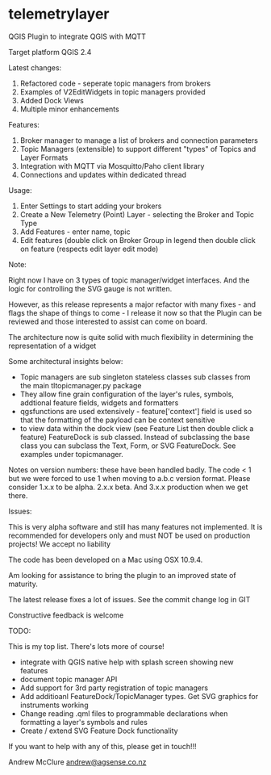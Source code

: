 telemetrylayer
==============

QGIS Plugin to integrate QGIS with MQTT


Target platform QGIS 2.4

Latest changes:

1. Refactored code - seperate topic managers from brokers
2. Examples of V2EditWidgets in topic managers provided
3. Added Dock Views
4. Multiple minor enhancements

Features:

1. Broker manager to manage a list of brokers and connection parameters
2. Topic Managers (extensible) to support different "types" of Topics and Layer Formats
3. Integration with MQTT via Mosquitto/Paho client library
4. Connections and updates within dedicated thread

Usage:
 
1. Enter Settings to start adding your brokers
2. Create a New Telemetry (Point) Layer - selecting the Broker and Topic Type
3. Add Features - enter name, topic
4. Edit features (double click on Broker Group in legend then double click on feature (respects edit layer edit mode)

Note:

Right now I have on 3 types of topic manager/widget interfaces.  And the logic for controlling the SVG gauge is not written.

However, as this release represents a major refactor with many fixes - and flags the shape of things to come - I release it now so that the Plugin can be reviewed and those interested to assist can come on board.

The architecture now is quite solid with much flexibility in determining the representation of a widget

Some architectural insights below:

- Topic managers are sub singleton stateless classes sub classes from the main tltopicmanager.py package
- They allow fine grain configuration of the layer's rules, symbols, addtional feature fields, widgets and formatters
- qgsfunctions are used extensively - feature['context'] field is used so that the formatting of the payload can be context sensitive
- to view data within the dock view (see Feature List then double click a feature) FeatureDock is sub classed.  Instead of subclassing the base class you can subclass the Text, Form, or SVG FeatureDock.  See examples under topicmanager.

Notes on version numbers:  these have been handled badly. The code < 1 but we were forced to use 1 when moving to a.b.c version format.  Please consider 1.x.x to be alpha.  2.x.x beta. And 3.x.x production when we get there.



Issues:

This is very alpha software and still has many features not implemented.
It is recommended for developers only and must NOT be used on production projects!
We accept no liability

The code has been developed on a Mac using OSX 10.9.4.

Am looking for assistance to bring the plugin to an improved state of maturity.

The latest release fixes a lot of issues. See the commit change log in GIT

Constructive feedback is welcome

TODO:

This is my top list. There's lots more of course!

- integrate with QGIS native help with splash screen showing new features
- document topic manager API
- Add support for 3rd party registration of topic managers
- Add additioanl FeatureDock/TopicManager types. Get SVG graphics for instruments working
- Change reading .qml files to programmable declarations when formatting a layer's symbols and rules
- Create / extend SVG Feature Dock functionality



If you want to help with any of this, please get in touch!!!

Andrew McClure <andrew@agsense.co.nz>

